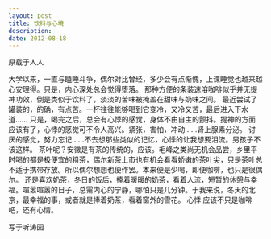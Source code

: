 ```yaml
---
layout: post
title: 饮料与心境
description: 
date: 2012-08-18
---
```


原载于人人

大学以来，一直与瞌睡斗争，偶尔对比曾经，多少会有点惭愧，上课睡觉也越来越心安理得。只是，内心深处总会觉得堕落。
那种方便的条装速溶咖啡似乎并无提神功效，倒是类似于饮料了，淡淡的苦味被掩盖在甜味与奶味之间。
最近尝试了罐装的，的确，有点苦。一杯往往能够喝到它变冷，又冷又苦，最后进入下水道……
只是，喝完之后，总会有心悸的感觉，身体不由自主的颤抖。提神的方面应该有了，心悸的感觉可不令人高兴。紧张，害怕，冲动……肾上腺素分泌。
讨厌的感觉，努力忘记……不去想那些类似的记忆，心悸的让我想要泪流。男孩子不该这样。
茶叶呢？安徽是有茶的传统的，应该。毛峰之类尚无机会品尝，乡里平时喝的都是极便宜的粗茶，偶尔新茶上市也有机会看看娇嫩的茶叶尖，只是茶叶总不适于携带存放。所以偶尔想想也便作罢。本来便是少喝，即便咖啡，也只是很偶尔。
还是喜欢奶茶，冬日的饭后，捧着暖暖的奶茶，看着人流，短暂的休憩与幸福。喧嚣喧嚣的日子，总需内心的宁静，哪怕只是几分钟。于我来说，冬天的北京，最幸福的事，或者就是捧着奶茶，看着窗外的雪花。
心悸
应该不只是咖啡吧，还有心情。

写于听涛园